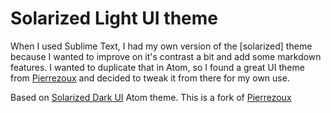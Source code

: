 # Solarized Light UI theme

When I used Sublime Text, I had my own version of the [solarized] theme because I wanted to improve on it's contrast a bit and add some markdown features. I wanted to duplicate that in Atom, so I found a great UI theme from [Pierrezoux] and decided to tweak it from there for my own use.

Based on [Solarized Dark UI] Atom theme. This is a fork of [Pierrezoux]

[Solarized Dark UI]: https://github.com/Rnhmjoj/solarized-dark-ui
[Pierrezoux]: https://github.com/pierreozoux/solarized-light-ui
